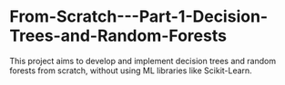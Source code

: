 # From-Scratch---Part-1-Decision-Trees-and-Random-Forests
This project aims to develop and implement decision trees and random forests from scratch, without using ML libraries like Scikit-Learn.
